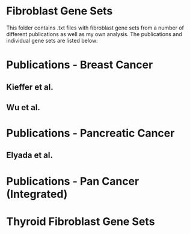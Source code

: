 # Fibroblast Gene Sets  
This folder contains .txt files with fibroblast gene sets from a number of different publications as well as my own analysis. The publications and individual gene sets are listed below: 

# Publications - Breast Cancer
## Kieffer et al. 
## Wu et al.
# Publications - Pancreatic Cancer
## Elyada et al. 
# Publications - Pan Cancer (Integrated)
# Thyroid Fibroblast Gene Sets
